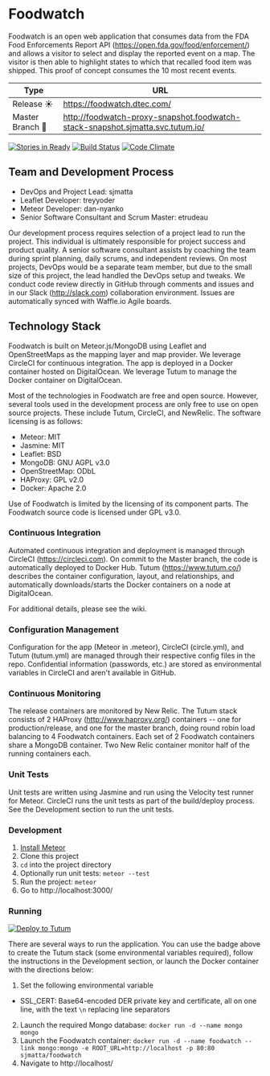 # Foodwatch

Foodwatch is an open web application that consumes data from the FDA Food Enforcements Report API (https://open.fda.gov/food/enforcement/) and allows a visitor to select and display the reported event on a map.  The visitor is then able to highlight states to which that recalled food item was shipped.  This proof of concept consumes the 10 most recent events.

Type | URL
---- | ---
Release :sunny: | https://foodwatch.dtec.com/
Master Branch :rocket: | http://foodwatch-proxy-snapshot.foodwatch-stack-snapshot.sjmatta.svc.tutum.io/

[![Stories in Ready](https://badge.waffle.io/DistributedInformationTechnologies/foodwatch.png?label=ready&title=Ready)](https://waffle.io/DistributedInformationTechnologies/foodwatch)
[![Build Status](https://circleci.com/gh/DistributedInformationTechnologies/foodwatch/tree/master.png?style=shield)](https://circleci.com/gh/DistributedInformationTechnologies/foodwatch)
[![Code Climate](https://codeclimate.com/github/DistributedInformationTechnologies/foodwatch/badges/gpa.svg)](https://codeclimate.com/github/DistributedInformationTechnologies/foodwatch)

## Team and Development Process
- DevOps and Project Lead: sjmatta
- Leaflet Developer: treyyoder
- Meteor Developer: dan-nyanko
- Senior Software Consultant and Scrum Master: etrudeau

Our development process requires selection of a project lead to run the project.  This individual is ultimately responsible for project success and product quality.  A senior software consultant assists by coaching the team during sprint planning, daily scrums, and independent reviews.  On most projects, DevOps would be a separate team member, but due to the small size of this project, the lead handled the DevOps setup and tweaks.  We conduct code review directly in GitHub through comments and issues and in our Slack (http://slack.com) collaboration environment.  Issues are automatically synced with Waffle.io Agile boards.

## Technology Stack
Foodwatch is built on Meteor.js/MongoDB using Leaflet and OpenStreetMaps as the mapping layer and map provider.  We leverage CircleCI for continuous integration.  The app is deployed in a Docker container hosted on DigitalOcean.  We leverage Tutum to manage the Docker container on DigitalOcean.

Most of the technologies in Foodwatch are free and open source.  However, several tools used in the development process are only free to use on open source projects.  These include Tutum, CircleCI, and NewRelic.  The software licensing is as follows:

- Meteor: MIT
- Jasmine: MIT
- Leaflet: BSD
- MongoDB: GNU AGPL v3.0
- OpenStreetMap: ODbL
- HAProxy: GPL v2.0
- Docker: Apache 2.0

Use of Foodwatch is limited by the licensing of its component parts.  The Foodwatch source code is licensed under GPL v3.0.

### Continuous Integration

Automated continuous integration and deployment is managed through CircleCI (https://circleci.com). On commit to the Master branch, the code is automatically deployed to Docker Hub.  Tutum (https://www.tutum.co/) describes the container configuration, layout, and relationships, and automatically downloads/starts the Docker containers on a node at DigitalOcean.

For additional details, please see the wiki.

### Configuration Management

Configuration for the app (Meteor in .meteor), CircleCI (circle.yml), and Tutum (tutum.yml) are managed through their respective config files in the repo. Confidential information (passwords, etc.) are stored as environmental variables in CircleCI and aren't available in GitHub.

### Continuous Monitoring

The release containers are monitored by New Relic. The Tutum stack consists of 2 HAProxy (http://www.haproxy.org/) containers -- one for production/release, and one for the master branch, doing round robin load balancing to 4 Foodwatch containers. Each set of 2 Foodwatch containers share a MongoDB container. Two New Relic container monitor half of the running containers each.

### Unit Tests

Unit tests are written using Jasmine and run using the Velocity test runner for Meteor.  CircleCI runs the unit tests as part of the build/deploy process. See the Development section to run the unit tests.

### Development
1. [Install Meteor](https://www.meteor.com/install)
2. Clone this project
3. ```cd``` into the project directory
4. Optionally run unit tests: ```meteor --test```
5. Run the project: ```meteor```
6. Go to http://localhost:3000/

### Running
[![Deploy to Tutum](https://s.tutum.co/deploy-to-tutum.svg)](https://dashboard.tutum.co/stack/deploy/)

There are several ways to run the application. You can use the badge above to create the Tutum stack (some environmental variables required), follow the instructions in the Development section, or launch the Docker container with the directions below:
 
1. Set the following environmental variable
  * SSL_CERT: Base64-encoded DER private key and certificate, all on one line, with the text ```\n``` replacing line separators
2. Launch the required Mongo database: ```docker run -d --name mongo mongo```
3. Launch the Foodwatch container: ```docker run -d --name foodwatch --link mongo:mongo -e ROOT_URL=http://localhost -p 80:80 sjmatta/foodwatch```
4. Navigate to http://localhost/
